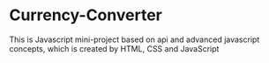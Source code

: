 # Currency-Converter
This is Javascript mini-project based on api and advanced javascript concepts,  which is created by HTML, CSS and JavaScript
